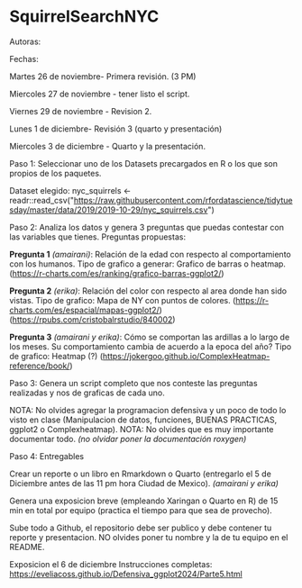 # SquirrelSearchNYC
Autoras:

Fechas: 

Martes 26 de noviembre- Primera revisión. (3 PM)

Miercoles 27 de noviembre - tener listo el script.

Viernes 29 de noviembre - Revision 2. 

Lunes 1 de diciembre- Revisión 3 (quarto y presentación)

Miercoles 3 de diciembre - Quarto y la presentación.

Paso 1: Seleccionar uno de los Datasets precargados en R o los que son propios de los paquetes.

Dataset elegido: nyc_squirrels <- readr::read_csv("https://raw.githubusercontent.com/rfordatascience/tidytuesday/master/data/2019/2019-10-29/nyc_squirrels.csv")

Paso 2: Analiza los datos y genera 3 preguntas que puedas contestar con las variables que tienes.
Preguntas propuestas: 

**Pregunta 1** *(amairani)*: Relación de la edad con respecto al comportamiento con los humanos. Tipo de grafico a generar: Grafico de barras o heatmap. (https://r-charts.com/es/ranking/grafico-barras-ggplot2/)

**Pregunta 2** *(erika)*: Relación del color con respecto al area donde han sido vistas. Tipo de grafico: Mapa de NY con puntos de colores. (https://r-charts.com/es/espacial/mapas-ggplot2/) (https://rpubs.com/cristobalrstudio/840002)

**Pregunta 3** *(amairani y erika)*: Cómo se comportan las ardillas a lo largo de los meses. Su comportamiento cambia de acuerdo a la epoca del año? Tipo de grafico: Heatmap (?) (https://jokergoo.github.io/ComplexHeatmap-reference/book/)


Paso 3: Genera un script completo que nos conteste las preguntas realizadas y nos de graficas de cada uno.

NOTA: No olvides agregar la programacion defensiva y un poco de todo lo visto en clase (Manipulacion de datos, funciones, BUENAS PRACTICAS, ggplot2 o Complexheatmap).
NOTA: No olvides que es muy importante documentar todo.
*(no olvidar poner la documentación roxygen)*

Paso 4: Entregables

Crear un reporte o un libro en Rmarkdown o Quarto (entregarlo el 5 de Diciembre antes de las 11 pm hora Ciudad de Mexico). *(amairani y erika)*

Genera una exposicion breve (empleando Xaringan o Quarto en R) de 15 min en total por equipo (practica el tiempo para que sea de provecho).

Sube todo a Github, el repositorio debe ser publico y debe contener tu reporte y presentacion. NO olvides poner tu nombre y la de tu equipo en el README.

Exposicion el 6 de diciembre
Instrucciones completas: https://eveliacoss.github.io/Defensiva_ggplot2024/Parte5.html
